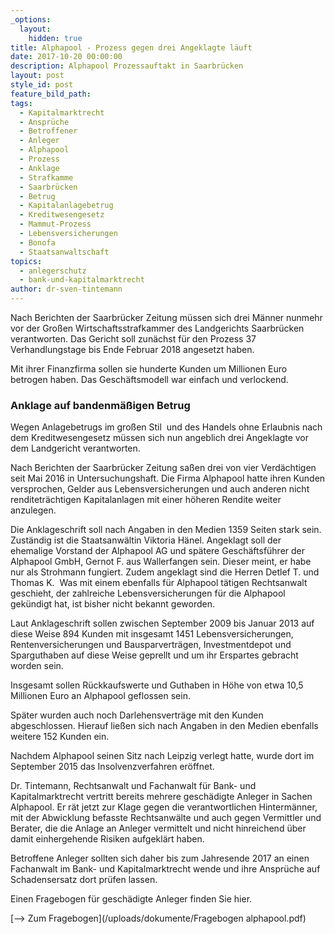 ```yaml
---
_options:
  layout:
    hidden: true
title: Alphapool - Prozess gegen drei Angeklagte läuft
date: 2017-10-20 00:00:00
description: Alphapool Prozessauftakt in Saarbrücken
layout: post
style_id: post
feature_bild_path:
tags:
  - Kapitalmarktrecht
  - Ansprüche
  - Betroffener
  - Anleger
  - Alphapool
  - Prozess
  - Anklage
  - Strafkamme
  - Saarbrücken
  - Betrug
  - Kapitalanlagebetrug
  - Kreditwesengesetz
  - Mammut-Prozess
  - Lebensversicherungen
  - Bonofa
  - Staatsanwaltschaft
topics:
  - anlegerschutz
  - bank-und-kapitalmarktrecht
author: dr-sven-tintemann
---
```



Nach Berichten der Saarbr&uuml;cker Zeitung m&uuml;ssen sich drei M&auml;nner nunmehr vor der Gro&szlig;en Wirtschaftsstrafkammer des Landgerichts Saarbr&uuml;cken verantworten. Das Gericht soll zun&auml;chst f&uuml;r den Prozess 37 Verhandlungstage bis Ende Februar 2018 angesetzt haben.

Mit ihrer Finanzfirma sollen sie hunderte Kunden um Millionen Euro betrogen haben. Das Gesch&auml;ftsmodell war einfach und verlockend.

### Anklage auf bandenm&auml;&szlig;igen Betrug

Wegen Anlagebetrugs im gro&szlig;en Stil&nbsp; und des Handels ohne Erlaubnis nach dem Kreditwesengesetz m&uuml;ssen sich nun angeblich drei Angeklagte vor dem Landgericht verantworten.

Nach Berichten der Saarbr&uuml;cker Zeitung sa&szlig;en drei von vier Verd&auml;chtigen seit Mai 2016 in Untersuchungshaft. Die Firma Alphapool hatte ihren Kunden versprochen, Gelder aus Lebensversicherungen und auch anderen nicht renditetr&auml;chtigen Kapitalanlagen mit einer h&ouml;heren Rendite weiter anzulegen.

Die Anklageschrift soll nach Angaben in den Medien 1359 Seiten stark sein. Zust&auml;ndig ist die Staatsanw&auml;ltin Viktoria H&auml;nel. Angeklagt soll der ehemalige Vorstand der Alphapool AG und sp&auml;tere Gesch&auml;ftsf&uuml;hrer der Alphapool GmbH, Gernot F. aus Wallerfangen sein. Dieser meint, er habe nur als Strohmann fungiert. Zudem angeklagt sind die Herren Detlef T. und Thomas K.&nbsp; Was mit einem ebenfalls f&uuml;r Alphapool t&auml;tigen Rechtsanwalt geschieht, der zahlreiche Lebensversicherungen f&uuml;r die Alphapool gek&uuml;ndigt hat, ist bisher nicht bekannt geworden.

Laut Anklageschrift sollen zwischen September 2009 bis Januar 2013 auf diese Weise 894 Kunden mit insgesamt 1451 Lebensversicherungen, Rentenversicherungen und Bausparvertr&auml;gen, Investmentdepot und Sparguthaben auf diese Weise geprellt und um ihr Erspartes gebracht worden sein.

Insgesamt sollen R&uuml;ckkaufswerte und Guthaben in H&ouml;he von etwa 10,5 Millionen Euro an Alphapool geflossen sein.

Sp&auml;ter wurden auch noch Darlehensvertr&auml;ge mit den Kunden abgeschlossen. Hierauf lie&szlig;en sich nach Angaben in den Medien ebenfalls weitere 152 Kunden ein.

Nachdem Alphapool seinen Sitz nach Leipzig verlegt hatte, wurde dort im September 2015 das Insolvenzverfahren er&ouml;ffnet.

Dr. Tintemann, Rechtsanwalt und Fachanwalt f&uuml;r Bank- und Kapitalmarktrecht vertritt bereits mehrere gesch&auml;digte Anleger in Sachen Alphapool. Er r&auml;t jetzt zur Klage gegen die verantwortlichen Hinterm&auml;nner, mit der Abwicklung befasste Rechtsanw&auml;lte und auch gegen Vermittler und Berater, die die Anlage an Anleger vermittelt und nicht hinreichend &uuml;ber damit einhergehende Risiken aufgekl&auml;rt haben.

Betroffene Anleger sollten sich daher bis zum Jahresende 2017 an einen Fachanwalt im Bank- und Kapitalmarktrecht wende und ihre Anspr&uuml;che auf Schadensersatz dort pr&uuml;fen lassen.

Einen Fragebogen f&uuml;r gesch&auml;digte Anleger finden Sie hier.

[--&gt; Zum Fragebogen](/uploads/dokumente/Fragebogen alphapool.pdf)